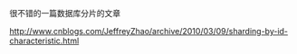 很不错的一篇数据库分片的文章

http://www.cnblogs.com/JeffreyZhao/archive/2010/03/09/sharding-by-id-characteristic.html